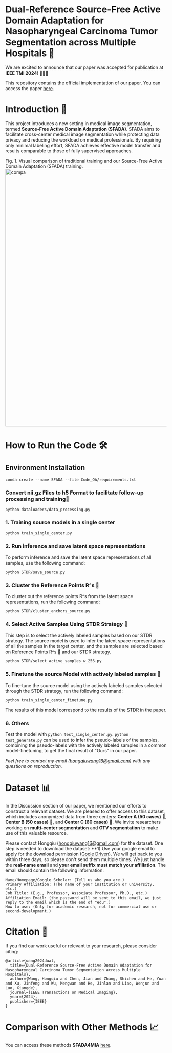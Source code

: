 # Dual-Reference Source-Free Active Domain Adaptation for Nasopharyngeal Carcinoma Tumor Segmentation across Multiple Hospitals 🏥

We are excited to announce that our paper was accepted for publication at **IEEE TMI 2024**! 🥳🥳🥳

This repository contains the official implementation of our paper. 
You can access the paper [here](https://ieeexplore.ieee.org/abstract/document/10553522).

# Introduction 📑

This project introduces a new setting in medical image segmentation, termed **Source-Free Active Domain Adaptation (SFADA)**. SFADA aims to facilitate cross-center medical image segmentation while protecting data privacy and reducing the workload on medical professionals. By requiring only minimal labeling effort, SFADA achieves effective model transfer and results comparable to those of fully supervised approaches.

Fig. 1. Visual comparison of traditional training and our Source-Free Active Domain Adaptation (SFADA) training.
<img width="800" alt="compa" src="https://github.com/whq-xxh/Active-GTV-Seg/assets/119860058/faea09fc-2437-434d-a332-356529a101ea">

# How to Run the Code 🛠
## Environment Installation
`conda create --name SFADA --file Code_OA/requirements.txt`
### Convert nii.gz Files to h5 Format to facilitate follow-up processing and training🔄
`python dataloaders/data_processing.py`

### 1. Training source models in a single center
`python train_single_center.py`

### 2. Run inference and save latent space representations 
To perform inference and save the latent space representations of all samples, use the following command:

`python STDR/save_source.py`

### 3. Cluster the Reference Points R^s 🌟

To cluster out the reference points R^s from the latent space representations, run the following command:

`python STDR/cluster_anchors_source.py`

### 4. Select Active Samples Using STDR Strategy 🎯

This step is to select the actively labeled samples based on our STDR strategy. The source model is used to infer the latent space representations of all the samples in the target center, and the samples are selected based on Reference Points R^s 🌟 and our STDR strategy.

`python STDR/select_active_samples_w_256.py`

### 5. Finetune the source Model with actively labeled samples 🔧

To fine-tune the source model using the actively labeled samples selected through the STDR strategy, run the following command:

`python train_single_center_finetune.py`

The results of this model correspond to the results of the STDR in the paper.

### 6. Others

Test the model with `python test_single_center.py`. `python test_generate.py` can be used to infer the pseudo-labels of the samples, combining the pseudo-labels with the actively labeled samples in a common model-finetuning, to get the final result of "Ours" in our paper.

*Feel free to contact my email (hongqiuwang16@gmail.com) with any questions on reproduction.*

# Dataset 📊
In the Discussion section of our paper, we mentioned our efforts to construct a relevant dataset. We are pleased to offer access to this dataset, which includes anonymized data from three centers: **Center A (50 cases)** 🏥, **Center B (50 cases)** 🏨, and **Center C (60 cases)** 🏬. We invite researchers working on **multi-center segmentation** and **GTV segmentation** to make use of this valuable resource. 

Please contact Hongqiu (hongqiuwang16@gmail.com) for the dataset. One step is needed to download the dataset: **1) Use your google email to apply for the download permission ([Goole Driven](https://drive.google.com/drive/folders/1Oc6l11BRmkLfVwHW_WnnYzG0Eu2AFsB-)). We will get back to you within three days, so please don't send them multiple times. We just handle the **real-name email** and **your email suffix must match your affiliation**. The email should contain the following information:

    Name/Homepage/Google Scholar: (Tell us who you are.)
    Primary Affiliation: (The name of your institution or university, etc.)
    Job Title: (E.g., Professor, Associate Professor, Ph.D., etc.)
    Affiliation Email: (the password will be sent to this email, we just reply to the email which is the end of "edu".)
    How to use: (Only for academic research, not for commercial use or second-development.)

# Citation 📖

If you find our work useful or relevant to your research, please consider citing:
```
@article{wang2024dual,
  title={Dual-Reference Source-Free Active Domain Adaptation for Nasopharyngeal Carcinoma Tumor Segmentation across Multiple Hospitals},
  author={Wang, Hongqiu and Chen, Jian and Zhang, Shichen and He, Yuan and Xu, Jinfeng and Wu, Mengwan and He, Jinlan and Liao, Wenjun and Luo, Xiangde},
  journal={IEEE Transactions on Medical Imaging},
  year={2024},
  publisher={IEEE}
}
```

# Comparison with Other Methods 📈

You can access these methods **SFADA4MIA** [here](https://github.com/whq-xxh/SFADA4MIA).
